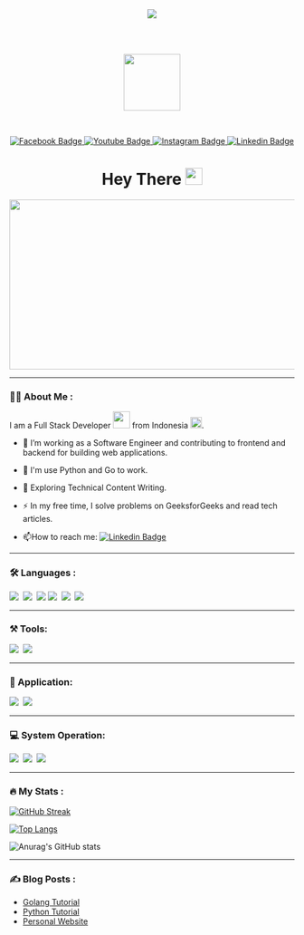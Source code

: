 <div id="header" align="center" style="margin-bottom: 2rem">
  <img src="https://media.giphy.com/media/uurtMtTKqkJda4dk8Y/giphy-downsized.gif" align="center">
</div>

&nbsp;

<div align="center">
  <img src="https://media.giphy.com/media/njfNCs9yPOFL95ZAEH/giphy-downsized.gif" width="100" height="100">
</div>

&nbsp;

<div id="badges" align="center">
  <a href="https://facebook.com/fajhrinazgul">
    <img src="https://img.shields.io/badge/Facebook-blue?style=for-the-badge&logo=facebook&logoColor=white" alt="Facebook Badge"/>
  </a>
  <a href="https://www.youtube.com/channel/UCqLD6Vs3HG8UqfyxR1UAzXQ">
    <img src="https://img.shields.io/badge/YouTube-red?style=for-the-badge&logo=youtube&logoColor=white" alt="Youtube Badge"/>
  </a>
  <a href="https://instagram.com/python_procode">
    <img src="https://img.shields.io/badge/Instagram-blue?style=for-the-badge&logo=facebook&logoColor=white" alt="Instagram Badge"/>
  </a>
  <a href="https://www.linkedin.com/mwlite/in/fajri-fath-ba73b1222">
    <img src="https://img.shields.io/badge/Linkedin-blue?style=for-the-badge&logo=linkedin&logoColor=white" alt="Linkedin Badge"/>
  </a>
</div>

<div id="hello" align="center">
  <h1>
    Hey There
    <img src="https://media.giphy.com/media/hvRJCLFzcasrR4ia7z/giphy.gif" width="30px"/>
  </h1>
</div>

<div align="center">
  <img src="https://media.giphy.com/media/349qKnoIBHK1i/giphy.gif" width="600" height="300"/>
</div>

---

### :woman_technologist: About Me :
I am a Full Stack Developer <img src="https://media.giphy.com/media/WUlplcMpOCEmTGBtBW/giphy.gif" width="30"> from Indonesia <img src="https://media.giphy.com/media/njfNCs9yPOFL95ZAEH/giphy-downsized-large.gif" width="20">.

- :telescope: I’m working as a Software Engineer and contributing to frontend and backend for building web applications.

- :telescope: I'm use Python and Go to work.

- :seedling: Exploring Technical Content Writing.

- :zap: In my free time, I solve problems on GeeksforGeeks and read tech articles.

- :mailbox:How to reach me: [![Linkedin Badge](https://img.shields.io/badge/-fajri-blue?style=flat&logo=Linkedin&logoColor=white)](https://www.linkedin.com/mwlite/in/fajri-fath-ba73b1222) 

---

### :hammer_and_wrench: Languages :
<div>
  <img src="https://img.shields.io/badge/Go Language-00ADD8?style=for-the-badge&logo=go&logoColor=white">&nbsp;
  <img src="https://img.shields.io/badge/Python%20-8BC0D0?style=for-the-badge&logo=python&logoColor=black">&nbsp;
  <img src="https://img.shields.io/badge/MariaDB-003545?style=for-the-badge&logo=mariadb&logoColor=white">
  <img src="https://img.shields.io/badge/jQuery-0769AD?style=for-the-badge&logo=jquery&logoColor=white">&nbsp;
  <img src="https://img.shields.io/badge/JavaScript-323330?style=for-the-badge&logo=javascript&logoColor=F7DF1E">&nbsp;
  <img src="https://img.shields.io/badge/HTML5-E34F26?style=for-the-badge&logo=html5&logoColor=white">&nbsp;
</div>

---

### ⚒️ Tools:
<div>
  <img src="https://img.shields.io/badge/Django-092E20?style=for-the-badge&logo=django&logoColor=green">&nbsp;
  <img src="https://img.shields.io/badge/GIN GONIC-0769AD?style=for-the-badge&logo=go&logoColor=white">&nbsp;
</div>

---

### 🧰 Application:
<div>
  <img src="https://img.shields.io/badge/Visual_Studio_Code-0078D4?style=for-the-badge&logo=visual%20studio%20code&logoColor=white">&nbsp;
  <img src="https://img.shields.io/badge/VIM-%2311AB00.svg?&style=for-the-badge&logo=vim&logoColor=white">&nbsp;
</div>

---

### 💻 System Operation:
<div>
  <img src="https://img.shields.io/badge/Linux-FCC624?style=for-the-badge&logo=linux&logoColor=black">&nbsp;
  <img src="https://img.shields.io/badge/Arch_Linux-1793D1?style=for-the-badge&logo=arch-linux&logoColor=white">&nbsp;
  <img src="https://img.shields.io/badge/manjaro-35BF5C?style=for-the-badge&logo=manjaro&logoColor=white">&nbsp;
</div>

---

### :fire: My Stats :
[![GitHub Streak](https://streak-stats.demolab.com/?user=aZ4ziL&theme=radical)](https://git.io/streak-stats)

[![Top Langs](https://github-readme-stats.vercel.app/api/top-langs/?username=aZ4ziL&layout=compact&theme=radical)](https://github.com/anuraghazra/github-readme-stats)

![Anurag's GitHub stats](https://github-readme-stats.vercel.app/api?username=aZ4ziL&show_icons=true&theme=radical)

--- 

### :writing_hand: Blog Posts :

 - [Golang Tutorial](https://az4zil.github.io/golang)
 - [Python Tutorial](https://az4zil.github.io/python)
 - [Personal Website](https://az4zil.github.io/personal-website)
